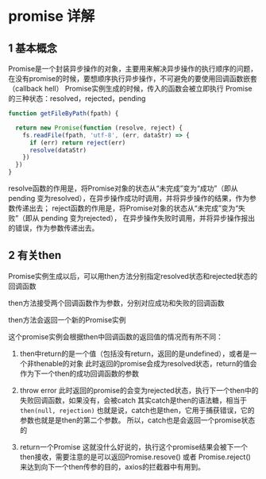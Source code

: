 # promise 详解

## 1 基本概念

Promise是一个封装异步操作的对象，主要用来解决异步操作的执行顺序的问题，在没有promise的时候，要想顺序执行异步操作，不可避免的要使用回调函数嵌套（callback hell）
Promise实例生成的时候，传入的函数会被立即执行
Promise的三种状态：resolved，rejected，pending

``` javaScript
function getFileByPath(fpath) {

  return new Promise(function (resolve, reject) {
    fs.readFile(fpath, 'utf-8', (err, dataStr) => {
      if (err) return reject(err)
      resolve(dataStr)
    })
  })
}
```

resolve函数的作用是，将Promise对象的状态从“未完成”变为“成功”（即从 pending 变为resolved），在异步操作成功时调用，并将异步操作的结果，作为参数传递出去；
reject函数的作用是，将Promise对象的状态从“未完成”变为“失败”（即从 pending 变为rejected）， 在异步操作失败时调用，并将异步操作报出的错误，作为参数传递出去。

## 2 有关then

Promise实例生成以后，可以用then方法分别指定resolved状态和rejected状态的回调函数

then方法接受两个回调函数作为参数，分别对应成功和失败的回调函数

then方法会返回一个新的Promise实例

这个promise实例会根据then中回调函数的返回值的情况而有所不同：

1. then中return的是一个值（包括没有return，返回的是undefined），或者是一个非thenable的对象
此时返回的promise会成为resolved状态，return的值会作为下一个then的成功回调函数的参数

2. throw error
此时返回的promise的会变为rejected状态，执行下一个then中的失败回调函数，如果没有，会被catch
其实catch是then的语法糖，相当于`then(null, rejection)`
也就是说，catch也是then，它用于捕获错误，它的参数也就是是then的第二个参数。
所以，catch也是会返回一个promise状态的

3. return一个Promise
这就没什么好说的，执行这个promise结果会被下一个then接收，需要注意的是可以返回Promise.resove() 或者 Promise.reject() 来达到向下一个then传参的目的，axios的拦截器中有用到。

